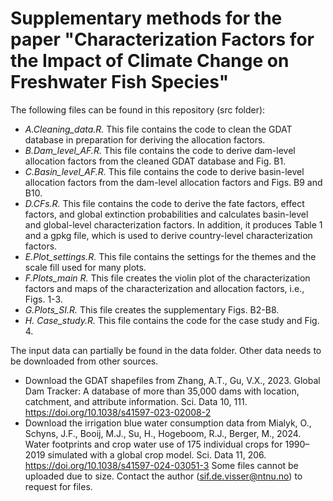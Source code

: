 # Supplementary methods for the paper "Characterization Factors for the Impact of Climate Change on Freshwater Fish Species"

The following files can be found in this repository (src folder):
- *A.Cleaning_data.R.* This file contains the code to clean the GDAT database in preparation for deriving the allocation factors.
- *B.Dam_level_AF.R.* This file contains the code to derive dam-level allocation factors from the cleaned GDAT database and Fig. B1.
- *C.Basin_level_AF.R.* This file contains the code to derive basin-level allocation factors from the dam-level allocation factors and Figs. B9 and B10.
- *D.CFs.R.* This file contains the code to derive the fate factors, effect factors, and global extinction probabilities and calculates basin-level and global-level characterization factors. In addition, it produces Table 1 and a gpkg file, which is used to derive country-level characterization factors.
- *E.Plot_settings.R.* This file contains the settings for the themes and the scale fill used for many plots.
- *F.Plots_main R.* This file creates the violin plot of the characterization factors and maps of the characterization and allocation factors, i.e., Figs. 1-3.
- *G.Plots_SI.R.* This file creates the supplementary Figs. B2-B8.
- *H. Case_study.R.* This file contains the code for the case study and Fig. 4.

The input data can partially be found in the data folder. Other data needs to be downloaded from other sources.
- Download the GDAT shapefiles from Zhang, A.T., Gu, V.X., 2023. Global Dam Tracker: A database of more than 35,000 dams with location, catchment, and attribute information. Sci. Data 10, 111. https://doi.org/10.1038/s41597-023-02008-2 
- Download the irrigation blue water consumption data from Mialyk, O., Schyns, J.F., Booij, M.J., Su, H., Hogeboom, R.J., Berger, M., 2024. Water footprints and crop water use of 175 individual crops for 1990–2019 simulated with a global crop model. Sci. Data 11, 206. https://doi.org/10.1038/s41597-024-03051-3
 Some files cannot be uploaded due to size. Contact the author (sif.de.visser@ntnu.no) to request for files.
